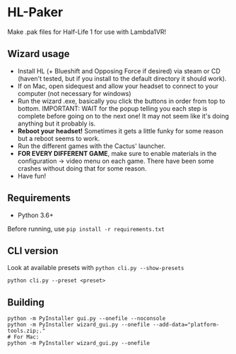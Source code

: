 # HL-Paker
Make .pak files for Half-Life 1 for use with Lambda1VR!

## Wizard usage
- Install HL (+ Blueshift and Opposing Force if desired) via steam or CD (haven't tested, but if you install to the default directory it should work). 
- If on Mac, open sidequest and allow your headset to connect to your computer (not necessary for windows)
- Run the wizard .exe, basically you click the buttons in order from top to bottom. IMPORTANT: WAIT for the popup telling you each step is complete before going on to the next one! It may not seem like it's doing anything but it probably is.
- **Reboot your headset!** Sometimes it gets a little funky for some reason but a reboot seems to work.
- Run the different games with the Cactus' launcher.
- **FOR EVERY DIFFERENT GAME**, make sure to enable materials in the configuration -> video menu on each game. There have been some crashes without doing that for some reason.
- Have fun!

## Requirements
- Python 3.6+

Before running, use `pip install -r requirements.txt`

## CLI version
Look at available presets with `python cli.py --show-presets`
```
python cli.py --preset <preset>
```

## Building
```
python -m PyInstaller gui.py --onefile --noconsole
python -m PyInstaller wizard_gui.py --onefile --add-data="platform-tools.zip;."
# For Mac:
python -m PyInstaller wizard_gui.py --onefile
```